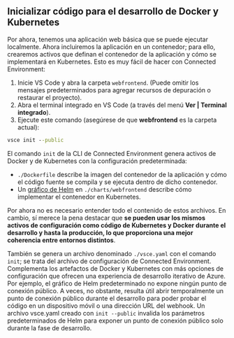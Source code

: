 ## <a name="initialize-code-for-docker-and-kubernetes-development"></a>Inicializar código para el desarrollo de Docker y Kubernetes
Por ahora, tenemos una aplicación web básica que se puede ejecutar localmente. Ahora incluiremos la aplicación en un contenedor; para ello, crearemos activos que definan el contenedor de la aplicación y cómo se implementará en Kubernetes. Esto es muy fácil de hacer con Connected Environment: 

1. Inicie VS Code y abra la carpeta `webfrontend`. (Puede omitir los mensajes predeterminados para agregar recursos de depuración o restaurar el proyecto).
1. Abra el terminal integrado en VS Code (a través del menú **Ver | Terminal integrado**).
1. Ejecute este comando (asegúrese de que **webfrontend** es la carpeta actual):

```cmd
vsce init --public
```

El comando ```init``` de la CLI de Connected Environment genera activos de Docker y de Kubernetes con la configuración predeterminada:
* `./Dockerfile` describe la imagen del contenedor de la aplicación y cómo el código fuente se compila y se ejecuta dentro de dicho contenedor.
* Un [gráfico de Helm](https://docs.helm.sh) en `./charts/webfrontend` describe cómo implementar el contenedor en Kubernetes.

Por ahora no es necesario entender todo el contenido de estos archivos. En cambio, sí merece la pena destacar que **se pueden usar los mismos activos de configuración como código de Kubernetes y Docker durante el desarrollo y hasta la producción, lo que proporciona una mejor coherencia entre entornos distintos**.
 
También se genera un archivo denominado `./vsce.yaml` con el comando `init`; se trata del archivo de configuración de Connected Environment. Complementa los artefactos de Docker y Kubernetes con más opciones de configuración que ofrecen una experiencia de desarrollo iterativo de Azure. Por ejemplo, el gráfico de Helm predeterminado no expone ningún punto de conexión público. A veces, no obstante, resulta útil abrir temporalmente un punto de conexión público durante el desarrollo para poder probar el código en un dispositivo móvil o una dirección URL del webhook. Un archivo vsce.yaml creado con `init --public` invalida los parámetros predeterminados de Helm para exponer un punto de conexión público solo durante la fase de desarrollo.
